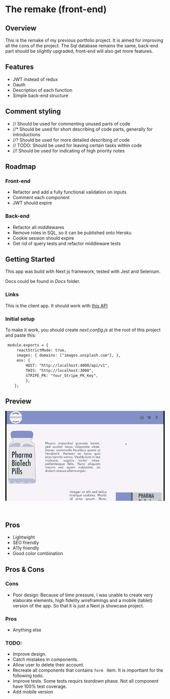 # The remake (front-end)

## Overview

This is the remake of my previous portfolio project. It is aimed for improving all the cons of the project. The Sql database remains the same, back-end part should be slightly upgraded, front-end will also get more features.

## Features

- JWT instead of redux
- Oauth
- Description of each function
- Simple back-end structure

## Comment styling

- // Should be used for commenting unused parts of code
- //\* Should be used for short describing of code parts, generally for introductions
- //? Should be used for more detailed describing of code
- // TODO: Should be used for leaving certain tasks within code
- //! Should be used for indicating of high priority notes

## Roadmap

### Front-end

- Refactor and add a fully functional validation on inputs
- Comment each component
- JWT should expire

### Back-end

- Refactor all middlewares
- Remove roles in SQL, so it can be published onto Heroku
- Cookie session should expire
- Get rid of query tests and refactor middleware tests

## Getting Started

This app was build with Next js framework, tested with Jest and Selenium.

Docs could be found in _Docs_ folder.

### Links

This is the client app. It should work with [this API](https://github.com/denisugo/back_end_portfolio)

### Initial setup

To make it work, you should create _next.config.js_ at the root of this project and paste this:

```
 module.exports = {
     reactStrictMode: true,
     images: { domains: ["images.unsplash.com"], },
     env: {
         HOST: "http://localhost:4000/api/v1",
         THIS: "http://localhost:3000",
         STRIPE_PK: "Your_Stripe_PK_Key",
         },
    };
```

## Preview

![Preview](/docs/portfolio.gif)

 <br />

## Pros

- Lightwight
- SEO friendly
- A11y friendly
- Good color combination

## Pros & Cons

### Cons

- Poor design: Because of time pressure, I was unable to create very elaborate elements, high fidelity wireframings and a mobile (tablet) version of the app. So that it is just a Next js showcase project.

### Pros

- Anything else

### TODO:

- Improve design.
- Catch mistakes in components.
- Allow user to delete their account.
- Recreate all components that contains `form ` item. It is importtant for the following todo.
- Improve tests. Some tests requirs _teardown_ phase. Not all component have 100% test coverage.
- Add mobile version
